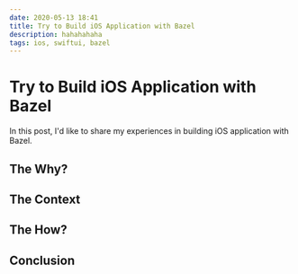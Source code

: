 ```yaml
---
date: 2020-05-13 18:41
title: Try to Build iOS Application with Bazel
description: hahahahaha
tags: ios, swiftui, bazel
---
```


# Try to Build iOS Application with Bazel

In this post, I'd like to share my experiences in building iOS application with Bazel.

## The Why?

## The Context

## The How?

## Conclusion
